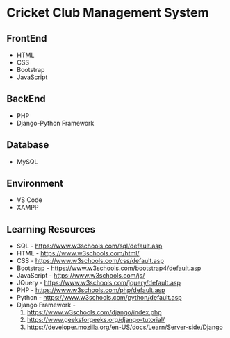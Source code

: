# Cricket Club Management System

## FrontEnd 
* HTML
* CSS
* Bootstrap
* JavaScript

## BackEnd
* PHP
* Django-Python Framework

## Database 
* MySQL

## Environment 
* VS Code
* XAMPP

## Learning Resources
* SQL - https://www.w3schools.com/sql/default.asp
* HTML - https://www.w3schools.com/html/
* CSS - https://www.w3schools.com/css/default.asp
* Bootstrap - https://www.w3schools.com/bootstrap4/default.asp
* JavaScript - https://www.w3schools.com/js/
* JQuery - https://www.w3schools.com/jquery/default.asp
* PHP - https://www.w3schools.com/php/default.asp
* Python - https://www.w3schools.com/python/default.asp
* Django Framework - 
    1. https://www.w3schools.com/django/index.php 
    2. https://www.geeksforgeeks.org/django-tutorial/
    3. https://developer.mozilla.org/en-US/docs/Learn/Server-side/Django
    